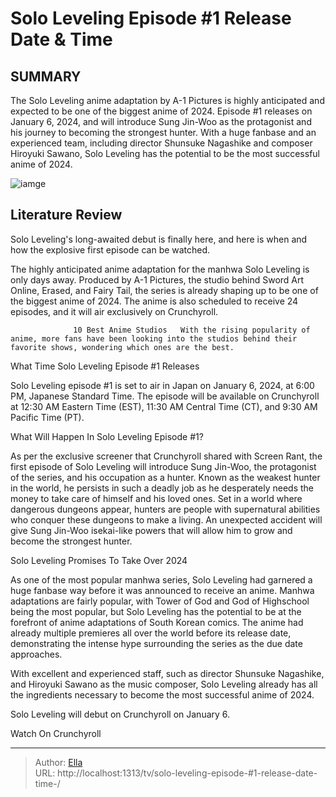 # Solo Leveling Episode #1 Release Date &amp; Time 


## SUMMARY 



  The Solo Leveling anime adaptation by A-1 Pictures is highly anticipated and expected to be one of the biggest anime of 2024.   Episode #1 releases on January 6, 2024, and will introduce Sung Jin-Woo as the protagonist and his journey to becoming the strongest hunter.   With a huge fanbase and an experienced team, including director Shunsuke Nagashike and composer Hiroyuki Sawano, Solo Leveling has the potential to be the most successful anime of 2024.  

![iamge](https://static1.srcdn.com/wordpress/wp-content/uploads/2023/12/solo-leveling.jpg)

## Literature Review
Solo Leveling&#39;s long-awaited debut is finally here, and here is when and how the explosive first episode can be watched.




The highly anticipated anime adaptation for the manhwa Solo Leveling is only days away. Produced by A-1 Pictures, the studio behind Sword Art Online, Erased, and Fairy Tail, the series is already shaping up to be one of the biggest anime of 2024. The anime is also scheduled to receive 24 episodes, and it will air exclusively on Crunchyroll.




                  10 Best Anime Studios   With the rising popularity of anime, more fans have been looking into the studios behind their favorite shows, wondering which ones are the best.    


 What Time Solo Leveling Episode #1 Releases 

 

Solo Leveling episode #1 is set to air in Japan on January 6, 2024, at 6:00 PM, Japanese Standard Time. The episode will be available on Crunchyroll at 12:30 AM Eastern Time (EST), 11:30 AM Central Time (CT), and 9:30 AM Pacific Time (PT). 



 What Will Happen In Solo Leveling Episode #1? 
          

As per the exclusive screener that Crunchyroll shared with Screen Rant, the first episode of Solo Leveling will introduce Sung Jin-Woo, the protagonist of the series, and his occupation as a hunter. Known as the weakest hunter in the world, he persists in such a deadly job as he desperately needs the money to take care of himself and his loved ones. Set in a world where dangerous dungeons appear, hunters are people with supernatural abilities who conquer these dungeons to make a living. An unexpected accident will give Sung Jin-Woo isekai-like powers that will allow him to grow and become the strongest hunter.






 Solo Leveling Promises To Take Over 2024 
          

As one of the most popular manhwa series, Solo Leveling had garnered a huge fanbase way before it was announced to receive an anime. Manhwa adaptations are fairly popular, with Tower of God and God of Highschool being the most popular, but Solo Leveling has the potential to be at the forefront of anime adaptations of South Korean comics. The anime had already multiple premieres all over the world before its release date, demonstrating the intense hype surrounding the series as the due date approaches.

With excellent and experienced staff, such as director Shunsuke Nagashike, and Hiroyuki Sawano as the music composer, Solo Leveling already has all the ingredients necessary to become the most successful anime of 2024.

Solo Leveling will debut on Crunchyroll on January 6.




Watch On Crunchyroll



---

> Author: [Ella](https://instagram.hk.cn/)  
> URL: http://localhost:1313/tv/solo-leveling-episode-#1-release-date-time-/  

